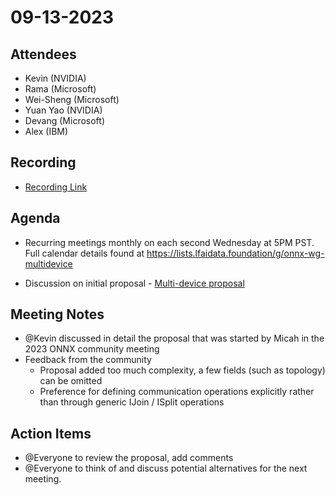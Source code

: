 # 09-13-2023

## Attendees

- Kevin (NVIDIA)
- Rama (Microsoft)
- Wei-Sheng (Microsoft)
- Yuan Yao (NVIDIA)
- Devang (Microsoft)
- Alex (IBM)

## Recording
- [Recording Link](https://lists.lfaidata.foundation/g/onnx-wg-multidevice/files/Meeting%20Recordings)

## Agenda

- Recurring meetings monthly on each second Wednesday at 5PM PST. Full calendar details found at https://lists.lfaidata.foundation/g/onnx-wg-multidevice 

- Discussion on initial proposal - [Multi-device proposal](https://docs.google.com/document/d/1tikVgXz4huFbkiXDGaRrI0oIV_rgcH-hxsM06TS7J4o/edit?usp=sharing)

## Meeting Notes

- @Kevin discussed in detail the proposal that was started by Micah in the 2023 ONNX community meeting
- Feedback from the community
    - Proposal added too much complexity, a few fields (such as topology) can be omitted
    - Preference for defining communication operations explicitly rather than through generic IJoin / ISplit operations

## Action Items

- @Everyone to review the proposal, add comments
- @Everyone to think of and discuss potential alternatives for the next meeting.
